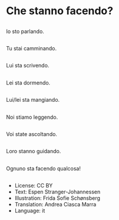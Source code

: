 # Che stanno facendo?

##
Io sto parlando.

##
Tu stai camminando.

##
Lui sta scrivendo.

##
Lei sta dormendo.

##
Lui/lei sta mangiando.

##
Noi stiamo leggendo.

##
Voi state ascoltando.

##
Loro stanno guidando.

##
Ognuno sta facendo qualcosa!

##
* License: CC BY
* Text: Espen Stranger-Johannessen
* Illustration: Frida Sofie Schønsberg
* Translation: Andrea Ciasca Marra
* Language: it
